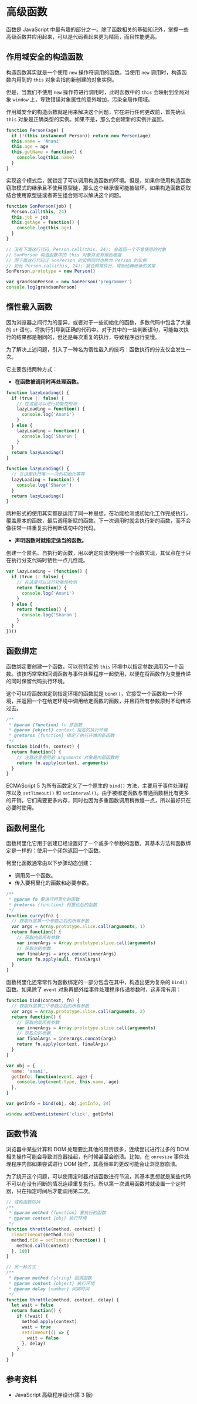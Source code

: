# 高级函数

函数是 JavaScript 中最有趣的部分之一。除了函数相关的基础知识外，掌握一些高级函数并应用起来，可以是代码看起来更为精简，而且性能更高。

## 作用域安全的构造函数

构造函数其实就是一个使用 `new` 操作符调用的函数。当使用 `new` 调用时，构造函数内用到的 `this` 对象会指向新创建的对象实例。

但是，当我们不使用 `new` 操作符进行调用时，此时函数中的 `this` 会映射到全局对象 `window` 上，导致错误对象属性的意外增加，污染全局作用域。

作用域安全的构造函数就是用来解决这个问题，它在进行任何更改前，首先确认 `this` 对象是正确类型的实例。如果不是，那么会创建新的实例并返回。

```javascript
function Person(age) {
  if (!(this instanceof Person)) return new Person(age)
  this.name = 'Anani'
  this.age = age
  this.getName = function() {
    console.log(this.name)
  }
}
```

实现这个模式后，就锁定了可以调用构造函数的环境。但是，如果你使用构造函数窃取模式的继承且不使用原型链，那么这个继承很可能被破坏。如果构造函数窃取结合使用原型链或者寄生组合则可以解决这个问题。

```javascript
function SonPerson(job) {
  Person.call(this, 24)
  this.job = job
  this.getAge = function() {
    console.log(this.age)
  }
}

// 没有下面这行代码，Person.call(this, 24); 会返回一个不曾使用的对象
// SonPerson 构造函数中的 this 对象并没有得到增强
// 而下面这行代码让 SonPerson 的实例同时也称为 Person 的实例
// 如此 Person.call(this, 24); 就会照常执行，得到经典继承的效果
SonPerson.prototype = new Person()

var grandsonPerson = new SonPerson('programmer')
console.log(grandsonPerson)
```

## 惰性载入函数

因为浏览器之间行为的差异，或者对于一些初始化的函数，多数代码中包含了大量的 `if` 语句，将执行引导到正确的代码中。对于其中的一些判断语句，可能每次执行的结果都是相同的，但还是每次重复的执行，导致程序运行变慢。

为了解决上述问题，引入了一种名为惰性载入的技巧：函数执行的分支仅会发生一次。

它主要包括两种方式：

- **在函数被调用时再处理函数。**

```javascript
function lazyLoading() {
  if (true || false) {
    // 在这里可以进行功能性检测
    lazyLoading = function() {
      console.log('Anani')
    }
  } else {
    lazyLoading = function() {
      console.log('Sharon')
    }
  }
  return lazyLoading()
}

function lazyLoading() {
  // 在这里执行唯一一次的初始化等等
  lazyLoading = function() {
    console.log('Sharon')
  }
  return lazyLoading()
}
```

两种形式的使用其实都是运用了同一种思想，在功能检测或初始化工作完成执行，覆盖原本的函数，最后调用新赋的函数。下一次调用时就会执行新的函数，而不会像往常一样重复执行判断语句中的代码。

- **声明函数时就指定适当的函数。**

创建一个匿名、自执行的函数，用以确定应该使用哪一个函数实现，其优点在于只在执行分支代码时牺牲一点儿性能。

```javascript
var lazyLoading = (function() {
  if (true || false) {
    // 在这里可以进行功能性检测
    return function() {
      console.log('Anani')
    }
  } else {
    return function() {
      console.log('Sharon')
    }
  }
})()
```

## 函数绑定

函数绑定要创建一个函数，可以在特定的 `this` 环境中以指定参数调用另一个函数。该技巧常常和回调函数与事件处理程序一起使用，以便在将函数作为变量传递的同时保留代码执行环境。

这个可以将函数绑定到指定环境的函数就是 `bind()`，它接受一个函数和一个环境，并返回一个在给定环境中调用给定函数的函数，并且将所有参数原封不动传递过去。

```javascript
/**
 * @param {function} fn 原函数
 * @param {object} context 指定的执行环境
 * @returns {function} 绑定了执行环境的新函数
 */
function bind(fn, context) {
  return function() {
    // 注意这里使用的 arguments 对象是内部函数的
    return fn.apply(context, arguments)
  }
}
```

ECMAScript 5 为所有函数定义了一个原生的 `bind()` 方法，主要用于事件处理程序以及 `setTimeout()` 和 `setInterval()`。由于被绑定函数与普通函数相比有更多的开销，它们需要更多内存，同时也因为多重函数调用稍微慢一点，所以最好只在必要时使用。

## 函数柯里化

函数柯里化它用于创建已经设置好了一个或多个参数的函数，其基本方法和函数绑定是一样的：使用一个闭包返回一个函数。

柯里化函数通常由以下步骤动态创建：

- 调用另一个函数。
- 传入要柯里化的函数和必要参数。

```javascript
/**
 * @param fn 要进行柯里化的函数
 * @returns {function} 柯里化后的函数
 */
function curry(fn) {
  // 获取外层第一个参数之后的所有参数
  var args = Array.prototype.slice.call(arguments, 1)
  return function() {
    // 获取内层所有参数
    var innerArgs = Array.prototype.slice.call(arguments)
    // 获取总的参数
    var finalArgs = args.concat(innerArgs)
    return fn.apply(null, finalArgs)
  }
}
```

函数柯里化还常常作为函数绑定的一部分包含在其中，构造出更为复杂的 `bind()` 函数。如果除了 `event` 对象再额外给事件处理程序传递参数时，这非常有用：

```javascript
function bind(context, fn) {
  // 获取外层第二个参数之后的所有参数
  var args = Array.prototype.slice.call(arguments, 2)
  return function() {
    // 获取内层所有参数
    var innerArgs = Array.prototype.slice.call(arguments)
    // 获取总的参数
    var finalArgs = innerArgs.concat(args)
    return fn.apply(context, finalArgs)
  }
}

var obj = {
  name: 'anani',
  getInfo: function(event, age) {
    console.log(event.type, this.name, age)
  },
}

var getInfo = bind(obj, obj.getInfo, 24)

window.addEventListener('click', getInfo)
```

## 函数节流

浏览器中某些计算和 DOM 处理要比其他的昂贵很多，连续尝试进行过多的 DOM 相关操作可能会导致浏览器挂起，有时候甚至会崩溃。比如，在 `onresize` 事件处理程序内部如果尝试进行 DOM 操作，其高频率的更改可能会让浏览器崩溃。

为了绕开这个问题，可以使用定时器对该函数进行节流，其基本思想就是某些代码不可以在没有间断的情况连续重复执行。所以第一次调用函数时就设置一个定时器，只在指定时间后才能调用第二次。

```javascript
// 或称函数防抖
/**
 * @param method {function} 要执行的函数
 * @param context {obj} 执行环境
 */
function throttle(method, context) {
  clearTimeout(method.tId)
  method.tId = setTimeout(function() {
    method.call(context)
  }, 100)
}

// 另一种方式
/**
 * @param method {string} 回调函数
 * @param context {object} 执行环境
 * @param delay {number} 间隔时间
 */
function throttle(method, context, delay) {
  let wait = false
  return function() {
    if (!wait) {
      method.apply(context)
      wait = true
      setTimeout(() => {
        wait = false
      }, delay)
    }
  }
}
```

## 参考资料

- JavaScript 高级程序设计(第 3 版)
